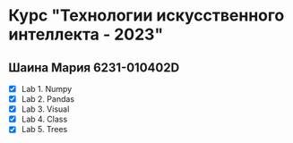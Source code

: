 # Курс "Технологии искусственного интеллекта - 2023"

## Шаина Мария 6231-010402D

- [x] Lab 1. Numpy
- [x] Lab 2. Pandas 
- [x] Lab 3. Visual
- [x] Lab 4. Class
- [x] Lab 5. Trees
